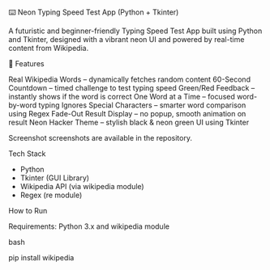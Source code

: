 ⌨️ Neon Typing Speed Test App (Python + Tkinter)

A futuristic and beginner-friendly Typing Speed Test App built using Python and Tkinter, designed with a vibrant neon UI and powered by real-time content from Wikipedia.

🚀 Features

Real Wikipedia Words – dynamically fetches random content
60-Second Countdown – timed challenge to test typing speed
Green/Red Feedback – instantly shows if the word is correct
One Word at a Time – focused word-by-word typing
Ignores Special Characters – smarter word comparison using Regex
Fade-Out Result Display – no popup, smooth animation on result
Neon Hacker Theme – stylish black & neon green UI using Tkinter

 Screenshot
  screenshots are available in the repository.

Tech Stack

- Python
- Tkinter (GUI Library)
- Wikipedia API (via wikipedia module)
- Regex (re module)

How to Run

  Requirements: Python 3.x and wikipedia module

bash

  pip install wikipedia
